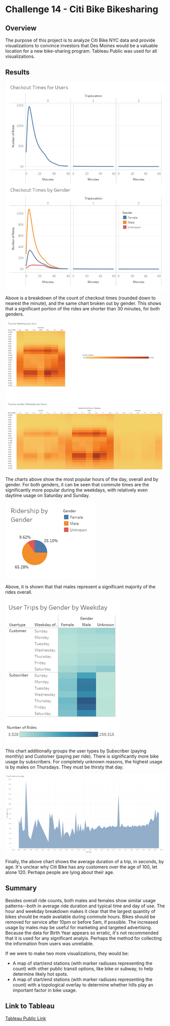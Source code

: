 # Challenge 14 - Citi Bike Bikesharing
## Overview
The purpose of this project is to analyze Citi Bike NYC data and provide visualizations to convince investors that Des Moines would be a valuable location for a new bike-sharing program. Tableau Public was used for all visualizations.

## Results

![Checkout Times](resources/checkout-times.png)

Above is a breakdown of the count of checkout times (rounded down to nearest the minute), and the same chart broken out by gender. This shows that a significant portion of the rides are shorter than 30 minutes, for both genders. 

![Trips by Weekday](resources/trips-by-weekday.png)

The charts above show the most popular hours of the day, overall and by gender.  For both genders, it can be seen that commute times are the significantly more popular during the weekdays, with relatively even daytime usage on Saturday and Sunday. 

![Ridership by Gender](resources/ridership-by-gender.png)

Above, it is shown that that males represent a significant majority of the rides overall.

![Trips by User Type](resources/trips-by-user-type.png)

This chart additionally groups the user types by Subscriber (paying monthly) and Customer (paying per ride). There is significantly more bike usage by subscribers. For completely unknown reasons, the highest usage is by males on Thursdays.  They must be thirsty that day. 

![Trip Duration by Age](resources/trip-duration-by-age.png)

Finally, the above chart shows the average duration of a trip, in seconds, by age. It's unclear why Citi Bike has any customers over the age of 100, let alone 120. Perhaps people are lying about their age.  

## Summary
Besides overall ride counts, both males and females show similar usage patterns--both in average ride duration and typical time and day of use. The hour and weekday breakdown makes it clear that the largest quantity of bikes should be made available during commute hours. Bikes should be removed for service after 10pm or before 5am, if possible. The increased usage by males may be useful for marketing and targeted advertising. Because the data for Birth Year appears so erratic, it's not recommended that it is used for any significant analyis.  Perhaps the method for collecting the information from users was unreliable.

If we were to make two more visualizations, they would be:
- A map of start/end stations (with marker radiuses representing the count) with other public transit options, like bike or subway, to help determine likely hot spots.
- A map of start/end stations (with marker radiuses representing the count) with a topological overlay to determine whether hills play an important factor in bike usage. 

## Link to Tableau
[Tableau Public Link](https://public.tableau.com/shared/X42BRYHG7?:display_count=n&:origin=viz_share_link)